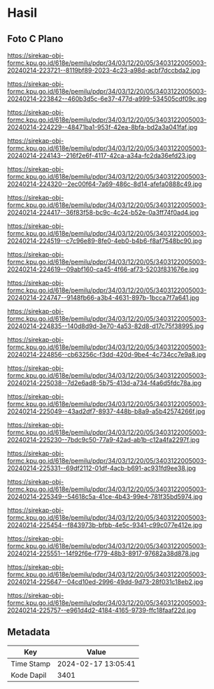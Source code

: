# Hasil

## Foto C Plano

https://sirekap-obj-formc.kpu.go.id/618e/pemilu/pdpr/34/03/12/20/05/3403122005003-20240214-223721--8119bf89-2023-4c23-a98d-acbf7dccbda2.jpg

https://sirekap-obj-formc.kpu.go.id/618e/pemilu/pdpr/34/03/12/20/05/3403122005003-20240214-223842--460b3d5c-6e37-477d-a999-534505cdf09c.jpg

https://sirekap-obj-formc.kpu.go.id/618e/pemilu/pdpr/34/03/12/20/05/3403122005003-20240214-224229--48471ba1-953f-42ea-8bfa-bd2a3a041faf.jpg

https://sirekap-obj-formc.kpu.go.id/618e/pemilu/pdpr/34/03/12/20/05/3403122005003-20240214-224143--216f2e6f-4117-42ca-a34a-fc2da36efd23.jpg

https://sirekap-obj-formc.kpu.go.id/618e/pemilu/pdpr/34/03/12/20/05/3403122005003-20240214-224320--2ec00f64-7a69-486c-8d14-afefa0888c49.jpg

https://sirekap-obj-formc.kpu.go.id/618e/pemilu/pdpr/34/03/12/20/05/3403122005003-20240214-224417--36f83f58-bc9c-4c24-b52e-0a3ff74f0ad4.jpg

https://sirekap-obj-formc.kpu.go.id/618e/pemilu/pdpr/34/03/12/20/05/3403122005003-20240214-224519--c7c96e89-8fe0-4eb0-b4b6-f8af7548bc90.jpg

https://sirekap-obj-formc.kpu.go.id/618e/pemilu/pdpr/34/03/12/20/05/3403122005003-20240214-224619--09abf160-ca45-4f66-af73-5203f831676e.jpg

https://sirekap-obj-formc.kpu.go.id/618e/pemilu/pdpr/34/03/12/20/05/3403122005003-20240214-224747--9148fb66-a3b4-4631-897b-1bcca7f7a641.jpg

https://sirekap-obj-formc.kpu.go.id/618e/pemilu/pdpr/34/03/12/20/05/3403122005003-20240214-224835--140d8d9d-3e70-4a53-82d8-d17c75f38995.jpg

https://sirekap-obj-formc.kpu.go.id/618e/pemilu/pdpr/34/03/12/20/05/3403122005003-20240214-224856--cb63256c-f3dd-420d-9be4-4c734cc7e9a8.jpg

https://sirekap-obj-formc.kpu.go.id/618e/pemilu/pdpr/34/03/12/20/05/3403122005003-20240214-225038--7d2e6ad8-5b75-413d-a734-f4a6d5fdc78a.jpg

https://sirekap-obj-formc.kpu.go.id/618e/pemilu/pdpr/34/03/12/20/05/3403122005003-20240214-225049--43ad2df7-8937-448b-b8a9-a5b42574266f.jpg

https://sirekap-obj-formc.kpu.go.id/618e/pemilu/pdpr/34/03/12/20/05/3403122005003-20240214-225230--7bdc9c50-77a9-42ad-ab1b-c12a4fa2297f.jpg

https://sirekap-obj-formc.kpu.go.id/618e/pemilu/pdpr/34/03/12/20/05/3403122005003-20240214-225331--69df2112-01df-4acb-b691-ac931fd9ee38.jpg

https://sirekap-obj-formc.kpu.go.id/618e/pemilu/pdpr/34/03/12/20/05/3403122005003-20240214-225349--54618c5a-41ce-4b43-99e4-781f35bd5974.jpg

https://sirekap-obj-formc.kpu.go.id/618e/pemilu/pdpr/34/03/12/20/05/3403122005003-20240214-225454--f843973b-bfbb-4e5c-9341-c99c077e412e.jpg

https://sirekap-obj-formc.kpu.go.id/618e/pemilu/pdpr/34/03/12/20/05/3403122005003-20240214-225551--14f92f6e-f779-48b3-8917-97682a38d878.jpg

https://sirekap-obj-formc.kpu.go.id/618e/pemilu/pdpr/34/03/12/20/05/3403122005003-20240214-225647--04cd10ed-2996-49dd-9d73-28f031c18eb2.jpg

https://sirekap-obj-formc.kpu.go.id/618e/pemilu/pdpr/34/03/12/20/05/3403122005003-20240214-225757--e961d4d2-4184-4165-9739-ffc18faaf22d.jpg


## Metadata

| Key        | Value               |
| ---------- | ------------------- |
| Time Stamp | 2024-02-17 13:05:41 |
| Kode Dapil | 3401                |



